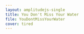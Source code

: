 ```yaml
---
layout: amplitudejs-single
title: You Don't Miss Your Water
file: YouDontMissYourWater
cover: tired
---
```

